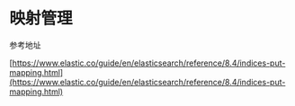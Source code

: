 # 映射管理

参考地址

[https://www.elastic.co/guide/en/elasticsearch/reference/8.4/indices-put-mapping.html](https://www.elastic.co/guide/en/elasticsearch/reference/8.4/indices-put-mapping.html)